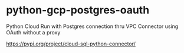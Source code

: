 # python-gcp-postgres-oauth
Python Cloud Run with Postgres connection thru VPC Connector using OAuth without a proxy

https://pypi.org/project/cloud-sql-python-connector/
